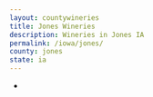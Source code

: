 ```yaml
---
layout: countywineries
title: Jones Wineries
description: Wineries in Jones IA
permalink: /iowa/jones/
county: jones
state: ia
---
```

-

